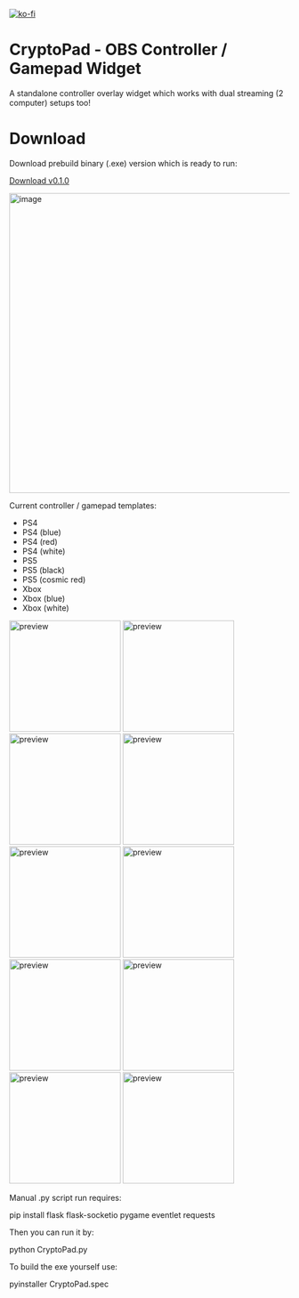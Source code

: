 [![ko-fi](https://ko-fi.com/img/githubbutton_sm.svg)](https://ko-fi.com/K3K314GUP)
# CryptoPad - OBS Controller / Gamepad Widget
A standalone controller overlay widget which works with dual streaming (2 computer) setups too!

# Download
Download prebuild binary (.exe) version which is ready to run:

[Download v0.1.0](https://github.com/Crypto90/CryptoPad/releases/download/0.1.0/CryptoPad_v0.1.0.zip)

<img width="602" height="539" alt="image" src="https://github.com/user-attachments/assets/403ba327-fcf4-4849-bc3b-6e826524a873" />





Current controller / gamepad templates:
- PS4
- PS4 (blue)
- PS4 (red)
- PS4 (white)
- PS5
- PS5 (black)
- PS5 (cosmic red)
- Xbox
- Xbox (blue)
- Xbox (white)


<img height="200" alt="preview" src="https://github.com/user-attachments/assets/416f59a8-b083-43e6-89bc-97f3a8982c11" />
<img height="200" alt="preview" src="https://github.com/user-attachments/assets/d06ac51d-5f57-446d-9d8c-9885b95cfa48" />
<img height="200" alt="preview" src="https://github.com/user-attachments/assets/3c2802ca-fe2a-4a0a-97b9-74290597c72d" />
<img height="200" alt="preview" src="https://github.com/user-attachments/assets/de7882d1-b24e-4f4a-83fb-f0f441d2316e" />
<img height="200" alt="preview" src="https://github.com/user-attachments/assets/1aeaf9f5-d487-47cd-ba38-4f90d2d527e6" />
<img height="200" alt="preview" src="https://github.com/user-attachments/assets/98a9b762-2875-43f7-aa8a-15110cf0d847" />
<img height="200" alt="preview" src="https://github.com/user-attachments/assets/dc5a48c6-64e8-4d66-b526-ee127667fa6c" />
<img height="200" alt="preview" src="https://github.com/user-attachments/assets/55b09a84-140a-431d-8b8c-ace9c2295b11" />
<img height="200" alt="preview" src="https://github.com/user-attachments/assets/18c23d47-4cce-4205-8562-ba9d43cb4fcd" />
<img height="200" alt="preview" src="https://github.com/user-attachments/assets/f4c22c96-3295-4e88-899e-464f03c05429" />




Manual .py script run requires:

pip install flask flask-socketio pygame eventlet requests

Then you can run it by:

python CryptoPad.py


To build the exe yourself use:

pyinstaller CryptoPad.spec

